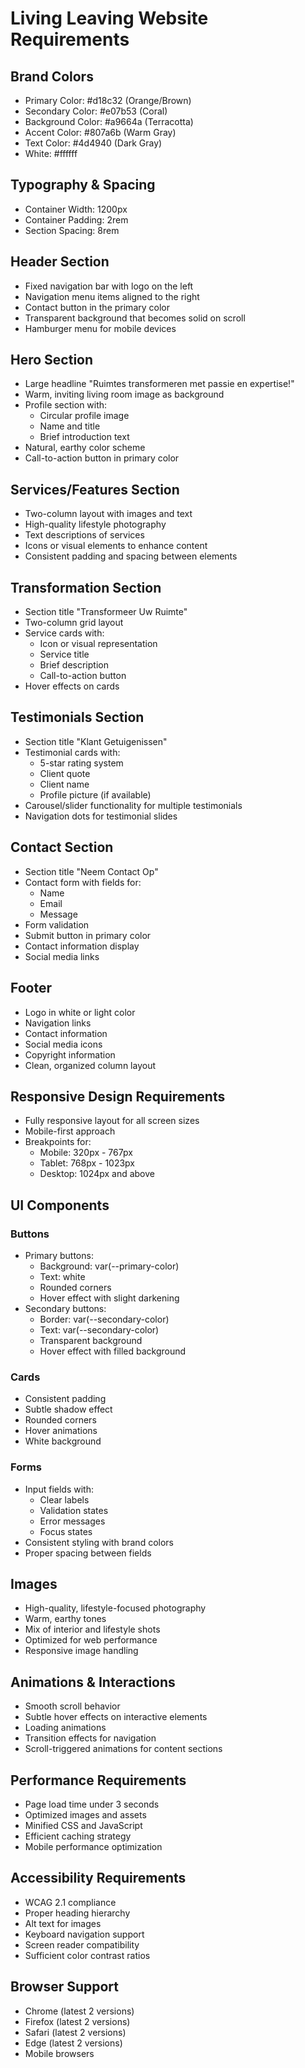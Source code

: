 # Living Leaving Website Requirements

## Brand Colors

- Primary Color: #d18c32 (Orange/Brown)
- Secondary Color: #e07b53 (Coral)
- Background Color: #a9664a (Terracotta)
- Accent Color: #807a6b (Warm Gray)
- Text Color: #4d4940 (Dark Gray)
- White: #ffffff

## Typography & Spacing

- Container Width: 1200px
- Container Padding: 2rem
- Section Spacing: 8rem

## Header Section

- Fixed navigation bar with logo on the left
- Navigation menu items aligned to the right
- Contact button in the primary color
- Transparent background that becomes solid on scroll
- Hamburger menu for mobile devices

## Hero Section

- Large headline "Ruimtes transformeren met passie en expertise!"
- Warm, inviting living room image as background
- Profile section with:
  - Circular profile image
  - Name and title
  - Brief introduction text
- Natural, earthy color scheme
- Call-to-action button in primary color

## Services/Features Section

- Two-column layout with images and text
- High-quality lifestyle photography
- Text descriptions of services
- Icons or visual elements to enhance content
- Consistent padding and spacing between elements

## Transformation Section

- Section title "Transformeer Uw Ruimte"
- Two-column grid layout
- Service cards with:
  - Icon or visual representation
  - Service title
  - Brief description
  - Call-to-action button
- Hover effects on cards

## Testimonials Section

- Section title "Klant Getuigenissen"
- Testimonial cards with:
  - 5-star rating system
  - Client quote
  - Client name
  - Profile picture (if available)
- Carousel/slider functionality for multiple testimonials
- Navigation dots for testimonial slides

## Contact Section

- Section title "Neem Contact Op"
- Contact form with fields for:
  - Name
  - Email
  - Message
- Form validation
- Submit button in primary color
- Contact information display
- Social media links

## Footer

- Logo in white or light color
- Navigation links
- Contact information
- Social media icons
- Copyright information
- Clean, organized column layout

## Responsive Design Requirements

- Fully responsive layout for all screen sizes
- Mobile-first approach
- Breakpoints for:
  - Mobile: 320px - 767px
  - Tablet: 768px - 1023px
  - Desktop: 1024px and above

## UI Components

### Buttons

- Primary buttons:
  - Background: var(--primary-color)
  - Text: white
  - Rounded corners
  - Hover effect with slight darkening
- Secondary buttons:
  - Border: var(--secondary-color)
  - Text: var(--secondary-color)
  - Transparent background
  - Hover effect with filled background

### Cards

- Consistent padding
- Subtle shadow effect
- Rounded corners
- Hover animations
- White background

### Forms

- Input fields with:
  - Clear labels
  - Validation states
  - Error messages
  - Focus states
- Consistent styling with brand colors
- Proper spacing between fields

## Images

- High-quality, lifestyle-focused photography
- Warm, earthy tones
- Mix of interior and lifestyle shots
- Optimized for web performance
- Responsive image handling

## Animations & Interactions

- Smooth scroll behavior
- Subtle hover effects on interactive elements
- Loading animations
- Transition effects for navigation
- Scroll-triggered animations for content sections

## Performance Requirements

- Page load time under 3 seconds
- Optimized images and assets
- Minified CSS and JavaScript
- Efficient caching strategy
- Mobile performance optimization

## Accessibility Requirements

- WCAG 2.1 compliance
- Proper heading hierarchy
- Alt text for images
- Keyboard navigation support
- Screen reader compatibility
- Sufficient color contrast ratios

## Browser Support

- Chrome (latest 2 versions)
- Firefox (latest 2 versions)
- Safari (latest 2 versions)
- Edge (latest 2 versions)
- Mobile browsers
